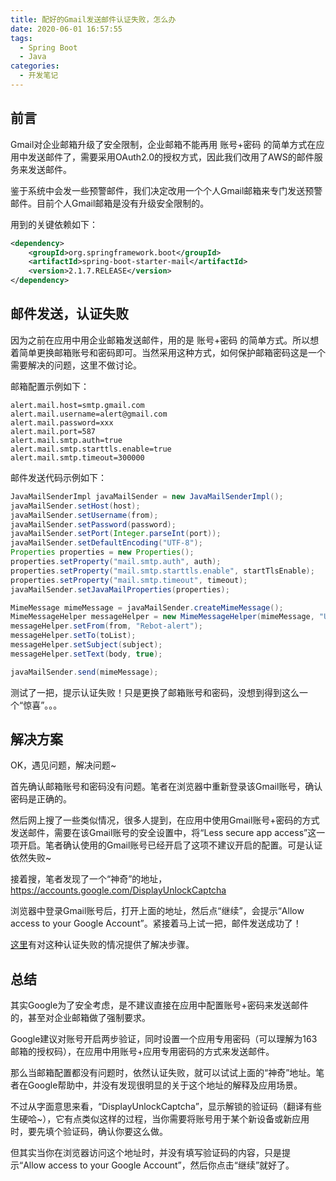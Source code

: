 ```yaml
---
title: 配好的Gmail发送邮件认证失败，怎么办
date: 2020-06-01 16:57:55
tags:
  - Spring Boot
  - Java
categories:
  - 开发笔记
---
```


## 前言

Gmail对企业邮箱升级了安全限制，企业邮箱不能再用 账号+密码 的简单方式在应用中发送邮件了，需要采用OAuth2.0的授权方式，因此我们改用了AWS的邮件服务来发送邮件。

鉴于系统中会发一些预警邮件，我们决定改用一个个人Gmail邮箱来专门发送预警邮件。目前个人Gmail邮箱是没有升级安全限制的。

<!--more-->

用到的关键依赖如下：

```XML
<dependency>
    <groupId>org.springframework.boot</groupId>
    <artifactId>spring-boot-starter-mail</artifactId>
    <version>2.1.7.RELEASE</version>
</dependency>
```

## 邮件发送，认证失败

因为之前在应用中用企业邮箱发送邮件，用的是 账号+密码 的简单方式。所以想着简单更换邮箱账号和密码即可。当然采用这种方式，如何保护邮箱密码这是一个需要解决的问题，这里不做讨论。

邮箱配置示例如下：

```properties
alert.mail.host=smtp.gmail.com
alert.mail.username=alert@gmail.com
alert.mail.password=xxx
alert.mail.port=587
alert.mail.smtp.auth=true
alert.mail.smtp.starttls.enable=true
alert.mail.smtp.timeout=300000
```

邮件发送代码示例如下：

```java
JavaMailSenderImpl javaMailSender = new JavaMailSenderImpl();
javaMailSender.setHost(host);
javaMailSender.setUsername(from);
javaMailSender.setPassword(password);
javaMailSender.setPort(Integer.parseInt(port));
javaMailSender.setDefaultEncoding("UTF-8");
Properties properties = new Properties();
properties.setProperty("mail.smtp.auth", auth);
properties.setProperty("mail.smtp.starttls.enable", startTlsEnable);
properties.setProperty("mail.smtp.timeout", timeout);
javaMailSender.setJavaMailProperties(properties);

MimeMessage mimeMessage = javaMailSender.createMimeMessage();
MimeMessageHelper messageHelper = new MimeMessageHelper(mimeMessage, "UTF-8");
messageHelper.setFrom(from, "Rebot-alert");
messageHelper.setTo(toList);
messageHelper.setSubject(subject);
messageHelper.setText(body, true);

javaMailSender.send(mimeMessage);
```

测试了一把，提示认证失败！只是更换了邮箱账号和密码，没想到得到这么一个“惊喜”。。。

## 解决方案

OK，遇见问题，解决问题~

首先确认邮箱账号和密码没有问题。笔者在浏览器中重新登录该Gmail账号，确认密码是正确的。

然后网上搜了一些类似情况，很多人提到，在应用中使用Gmail账号+密码的方式发送邮件，需要在该Gmail账号的安全设置中，将“Less secure app access”这一项开启。笔者确认使用的Gmail账号已经开启了这项不建议开启的配置。可是认证依然失败~

接着搜，笔者发现了一个“神奇”的地址，https://accounts.google.com/DisplayUnlockCaptcha

浏览器中登录Gmail账号后，打开上面的地址，然后点“继续”，会提示“Allow access to your Google Account”。紧接着马上试一把，邮件发送成功了！

[这里](https://support.google.com/mail/thread/9828582?hl=en)有对这种认证失败的情况提供了解决步骤。

## 总结

其实Google为了安全考虑，是不建议直接在应用中配置账号+密码来发送邮件的，甚至对企业邮箱做了强制要求。

Google建议对账号开启两步验证，同时设置一个应用专用密码（可以理解为163邮箱的授权码），在应用中用账号+应用专用密码的方式来发送邮件。

那么当邮箱配置都没有问题时，依然认证失败，就可以试试上面的“神奇”地址。笔者在Google帮助中，并没有发现很明显的关于这个地址的解释及应用场景。

不过从字面意思来看，“DisplayUnlockCaptcha”，显示解锁的验证码（翻译有些生硬哈~），它有点类似这样的过程，当你需要将账号用于某个新设备或新应用时，要先填个验证码，确认你要这么做。

但其实当你在浏览器访问这个地址时，并没有填写验证码的内容，只是提示“Allow access to your Google Account”，然后你点击“继续”就好了。

